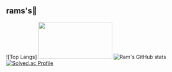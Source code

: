 
## rams's🐣

![Top Langs]
<img src="(https://github-readme-stats.vercel.app/api/top-langs/?username=ramuering&layout=compact&theme=onedark)" width="200" height="100"/>
![Ram's GitHub stats](https://github-readme-stats.vercel.app/api?username=ramuering&show_icons=true&theme=onedark)
[![Solved.ac Profile](http://mazassumnida.wtf/api/v2/generate_badge?boj=sugarone426)](https://solved.ac/sugarone426/)

